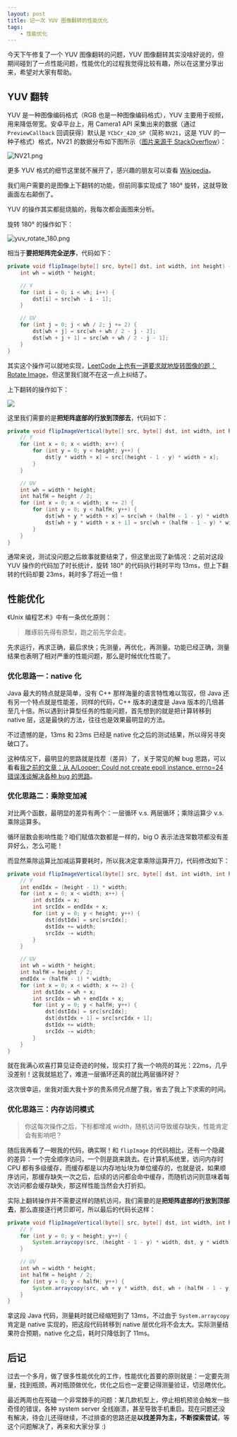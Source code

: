 ```yaml
---
layout: post
title: 记一次 YUV 图像翻转的性能优化
tags:
    - 性能优化
---
```


今天下午修复了一个 YUV 图像翻转的问题，YUV 图像翻转其实没啥好说的，但期间碰到了一点性能问题，性能优化的过程我觉得比较有趣，所以在这里分享出来，希望对大家有帮助。

## YUV 翻转

YUV 是一种图像编码格式（RGB 也是一种图像编码格式），YUV 主要用于视频，用来降低带宽。安卓平台上，用 Camera1 API 采集出来的数据（通过 `PreviewCallback` 回调获得）默认是 `YCbCr_420_SP`（简称 `NV21`，这是 YUV 的一种子格式）格式，NV21 的数据分布如下图所示（[图片来源于 StackOverflow](https://stackoverflow.com/q/5272388/3077508)）：

![NV21.png](https://imgs.piasy.com/2017-05-24-NV21.png)

更多 YUV 格式的细节这里就不展开了，感兴趣的朋友可以查看 [Wikipedia](https://en.wikipedia.org/wiki/YUV)。

我们用户需要的是图像上下翻转的功能，但前同事实现成了 180° 旋转，这就导致画面左右颠倒了。

YUV 的操作其实都挺烧脑的，我每次都会画图来分析。

旋转 180° 的操作如下：

![yuv_rotate_180.png](https://imgs.piasy.com/2017-05-24-yuv_rotate_180.png)

相当于**要把矩阵完全逆序**，代码如下：

``` java
private void flipImage(byte[] src, byte[] dst, int width, int height) {
    int wh = width * height;

    // Y
    for (int i = 0; i < wh; i++) {
        dst[i] = src[wh - i - 1];
    }

    // UV
    for (int j = 0; j < wh / 2; j += 2) {
        dst[wh + j] = src[wh + wh / 2 - j - 2];
        dst[wh + j + 1] = src[wh + wh / 2 - j - 1];
    }
}
```

其实这个操作可以就地实现，[LeetCode 上也有一道要求就地旋转图像的题：Rotate Image](https://leetcode.com/problems/rotate-image)，但这里我们就不在这一点上纠结了。

上下翻转的操作如下：

![](https://imgs.piasy.com/2017-05-24-yuv_flip_vertical.png)

这里我们需要的是**把矩阵底部的行放到顶部去**，代码如下：

``` java
private void flipImageVertical(byte[] src, byte[] dst, int width, int height) {
    // Y
    for (int x = 0; x < width; x++) {
        for (int y = 0; y < height; y++) {
            dst[y * width + x] = src[(height - 1 - y) * width + x];
        }
    }

    // UV
    int wh = width * height;
    int halfH = height / 2;
    for (int x = 0; x < width; x += 2) {
        for (int y = 0; y < halfH; y++) {
            dst[wh + y * width + x] = src[wh + (halfH - 1 - y) * width + x];
            dst[wh + y * width + x + 1] = src[wh + (halfH - 1 - y) * width + x + 1];
        }
    }
}
```

通常来说，测试没问题之后故事就要结束了，但这里出现了新情况：之前对这段 YUV 操作的代码加了时长统计，旋转 180° 的代码执行耗时平均 13ms，但上下翻转的代码却要 23ms，耗时多了将近一倍！

## 性能优化

《Unix 编程艺术》中有一条优化原则：

> 雕琢前先得有原型，跑之前先学会走。

先求运行，再求正确，最后求快；先测量，再优化，再测量。功能已经正确，测量结果也表明了相对严重的性能问题，那么是时候优化性能了。

### 优化思路一：native 化

Java 最大的特点就是简单，没有 C++ 那样海量的语言特性难以驾驭，但 Java 还有另一个特点就是性能差，同样的代码，C++ 版本的速度是 Java 版本的几倍甚至几十倍。所以遇到计算型任务的性能问题，首先想到的就是把计算转移到 native 层，这是最快的方法，往往也是效果最明显的方法。

不过遗憾的是，13ms 和 23ms 已经是 native 化之后的测试结果，所以得另寻突破口了。

这种情况下，最明显的思路就是找茬（差异）了，关于常见的解 bug 思路，可以看看[我之前的文章：从 A/Looper: Could not create epoll instance. errno=24 错误浅谈解决各种 bug 的思路](/2016/03/16/Looper-crash/index.html)。

### 优化思路二：乘除变加减

对比两个函数，最明显的差异有两个：一层循环 v.s. 两层循环；乘除运算少 v.s. 乘除运算多。

循环层数会影响性能？咱们赋值次数都是一样的，big O 表示法连常数项都没有差异好么，怎么可能！

而显然乘除运算比加减运算要耗时，所以我决定拿乘除运算开刀，代码修改如下：

``` java
private void flipImageVertical(byte[] src, byte[] dst, int width, int height) {
    // Y
    int endIdx = (height - 1) * width;
    for (int x = 0; x < width; x++) {
        int dstIdx = x;
        int srcIdx = endIdx + x;
        for (int y = 0; y < height; y++) {
            dst[dstIdx] = src[srcIdx];
            dstIdx += width;
            srcIdx -= width;
        }
    }

    // UV
    int wh = width * height;
    int halfH = height / 2;
    endIdx = (halfH - 1) * width;
    for (int x = 0; x < width; x += 2) {
        int dstIdx = wh + x;
        int srcIdx = wh + endIdx + x;
        for (int y = 0; y < halfH; y++) {
            dst[dstIdx] = src[srcIdx];
            dst[dstIdx + 1] = src[srcIdx + 1];
            dstIdx += width;
            srcIdx -= width;
        }
    }
}
```

就在我满心欢喜打算见证奇迹的时候，现实打了我一个响亮的耳光：22ms，几乎没差别！这我就尴尬了，难道一层循环还真的就比两层循环好？

这次很幸运，坐我对面大我十岁的贵系师兄点醒了我，省去了我上下求索的时间。

### 优化思路三：内存访问模式

> 你这每次操作之后，下标都增减 width，随机访问导致缓存缺失，性能肯定会有影响吧？

随后我再看了一眼我的代码，确实啊！和 `flipImage` 的代码相比，还有一个隐藏的差异：一个完全顺序访问，一个则是跳来跳去。在计算机系统里，访问内存时 CPU 都有多级缓存，而缓存都是以内存地址块为单位缓存的，也就是说，如果顺序访问，那缓存缺失一次之后，后续的访问都会命中缓存，而随机访问则意味着每次访问都会缓存缺失，那这样性能当然会大打折扣。

实际上翻转操作并不需要这样的随机访问，我们需要的是**把矩阵底部的行放到顶部去**，那么直接逐行拷贝即可，所以最后的代码长这样：

``` java
private void flipImageVertical(byte[] src, byte[] dst, int width, int height) {
    // Y
    for (int y = 0; y < height; y++) {
        System.arraycopy(src, (height - 1 - y) * width, dst, y * width, width);
    }

    // UV
    int wh = width * height;
    int halfH = height / 2;
    for (int y = 0; y < halfH; y++) {
        System.arraycopy(src, wh + y * width, dst, wh + (halfH - 1 - y) * width, width);
    }
}
```

拿这段 Java 代码，测量耗时就已经缩短到了 13ms，不过由于 `System.arraycopy` 肯定是 native 实现的，把这段代码转移到 native 层优化将不会太大。实际测量结果符合预期，native 化之后，耗时只降低到了 11ms。

## 后记

过去一个多月，做了很多性能优化的工作，性能优化首要的原则就是：一定要先测量，找到瓶颈，再对瓶颈做优化，优化之后也一定要记得测量验证，切忌瞎优化。

最近两周也在死磕一个非常棘手的问题：某几款机型上，停止相机预览会触发一些奇怪的错误，各种 system server 全线崩溃，甚至导致手机重启。现在问题还没有解决，待会儿还得继续，不过排查的思路还是**以找差异为主，不断探索尝试**，等这个问题解决了，再来和大家分享 :)
